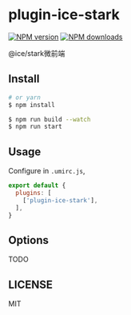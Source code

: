 # plugin-ice-stark

[![NPM version](https://img.shields.io/npm/v/plugin-ice-stark.svg?style=flat)](https://npmjs.org/package/plugin-ice-stark)
[![NPM downloads](http://img.shields.io/npm/dm/plugin-ice-stark.svg?style=flat)](https://npmjs.org/package/plugin-ice-stark)

@ice/stark微前端

## Install

```bash
# or yarn
$ npm install
```

```bash
$ npm run build --watch
$ npm run start
```

## Usage

Configure in `.umirc.js`,

```js
export default {
  plugins: [
    ['plugin-ice-stark'],
  ],
}
```

## Options

TODO

## LICENSE

MIT
